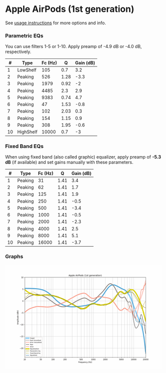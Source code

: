 # Apple AirPods (1st generation)
See [usage instructions](https://github.com/jaakkopasanen/AutoEq#usage) for more options and info.

### Parametric EQs
You can use filters 1-5 or 1-10. Apply preamp of -4.9 dB or -4.0 dB, respectively.

|   # | Type      |   Fc (Hz) |    Q |   Gain (dB) |
|-----|-----------|-----------|------|-------------|
|   1 | LowShelf  |       105 | 0.7  |         3.2 |
|   2 | Peaking   |       526 | 1.28 |        -3.3 |
|   3 | Peaking   |      1979 | 0.92 |        -2   |
|   4 | Peaking   |      4485 | 2.3  |         2.9 |
|   5 | Peaking   |      9383 | 0.74 |         4.7 |
|   6 | Peaking   |        47 | 1.53 |        -0.8 |
|   7 | Peaking   |       102 | 2.03 |         0.3 |
|   8 | Peaking   |       154 | 1.15 |         0.9 |
|   9 | Peaking   |       308 | 1.95 |        -0.6 |
|  10 | HighShelf |     10000 | 0.7  |        -3   |

### Fixed Band EQs
When using fixed band (also called graphic) equalizer, apply preamp of **-5.3 dB** (if available) and set gains manually with these parameters.

|   # | Type    |   Fc (Hz) |    Q |   Gain (dB) |
|-----|---------|-----------|------|-------------|
|   1 | Peaking |        31 | 1.41 |         3.4 |
|   2 | Peaking |        62 | 1.41 |         1.7 |
|   3 | Peaking |       125 | 1.41 |         1.9 |
|   4 | Peaking |       250 | 1.41 |        -0.5 |
|   5 | Peaking |       500 | 1.41 |        -3.4 |
|   6 | Peaking |      1000 | 1.41 |        -0.5 |
|   7 | Peaking |      2000 | 1.41 |        -2.3 |
|   8 | Peaking |      4000 | 1.41 |         2.5 |
|   9 | Peaking |      8000 | 1.41 |         5.1 |
|  10 | Peaking |     16000 | 1.41 |        -3.7 |

### Graphs
![](./Apple%20AirPods%20(1st%20generation).png)

